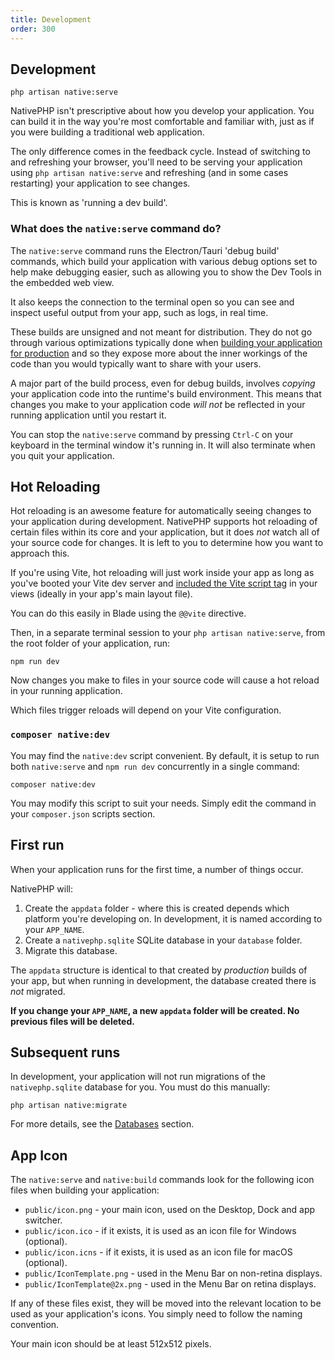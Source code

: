 ```yaml
---
title: Development
order: 300
---
```


## Development

```shell
php artisan native:serve
```

NativePHP isn't prescriptive about how you develop your application. You can build it in the way you're most comfortable
and familiar with, just as if you were building a traditional web application.

The only difference comes in the feedback cycle. Instead of switching to and refreshing your browser, you'll need to
be serving your application using `php artisan native:serve` and refreshing (and in some cases restarting) your
application to see changes.

This is known as 'running a dev build'.

### What does the `native:serve` command do?

The `native:serve` command runs the Electron/Tauri 'debug build' commands, which build your application with various
debug options set to help make debugging easier, such as allowing you to show the Dev Tools in the embedded web view.

It also keeps the connection to the terminal open so you can see and inspect useful output from your app, such as logs,
in real time.

These builds are unsigned and not meant for distribution. They do not go through various optimizations typically done
when [building your application for production](/docs/publishing) and so they expose more about the inner workings of
the code than you would typically want to share with your users.

A major part of the build process, even for debug builds, involves _copying_ your application code into the runtime's
build environment. This means that changes you make to your application code _will not_ be reflected in your running
application until you restart it.

You can stop the `native:serve` command by pressing `Ctrl-C` on your keyboard in the terminal window it's running in.
It will also terminate when you quit your application.

## Hot Reloading

Hot reloading is an awesome feature for automatically seeing changes to your application during development. NativePHP
supports hot reloading of certain files within its core and your application, but it does _not_ watch all of your
source code for changes. It is left to you to determine how you want to approach this.

If you're using Vite, hot reloading will just work inside your app as long as you've booted your Vite dev server and
<a href="https://laravel.com/docs/vite#loading-your-scripts-and-styles" target="_blank">included the Vite script tag</a> in your views
(ideally in your app's main layout file).

You can do this easily in Blade using the `@@vite` directive.

Then, in a separate terminal session to your `php artisan native:serve`, from the root folder of your application, run:

```shell
npm run dev
```

Now changes you make to files in your source code will cause a hot reload in your running application.

Which files trigger reloads will depend on your Vite configuration.

### `composer native:dev`

You may find the `native:dev` script convenient. By default, it is setup to run both `native:serve` and `npm run dev`
concurrently in a single command:

```shell
composer native:dev
```

You may modify this script to suit your needs. Simply edit the command in your `composer.json` scripts section.

## First run

When your application runs for the first time, a number of things occur.

NativePHP will:

1. Create the `appdata` folder - where this is created depends which platform you're developing on. In development, it
  is named according to your `APP_NAME`.
2. Create a `nativephp.sqlite` SQLite database in your `database` folder.
3. Migrate this database.

The `appdata` structure is identical to that created by _production_ builds of your app, but when running in
development, the database created there is _not_ migrated.

**If you change your `APP_NAME`, a new `appdata` folder will be created. No previous files will be deleted.**

## Subsequent runs

In development, your application will not run migrations of the `nativephp.sqlite` database for you. You must do this
manually:

```shell
php artisan native:migrate
```

For more details, see the [Databases](/docs/digging-deeper/databases) section.

## App Icon

The `native:serve` and `native:build` commands look for the following icon files when building your application:

- `public/icon.png` - your main icon, used on the Desktop, Dock and app switcher.
- `public/icon.ico` - if it exists, it is used as an icon file for Windows (optional).
- `public/icon.icns` - if it exists, it is used as an icon file for macOS (optional).
- `public/IconTemplate.png` - used in the Menu Bar on non-retina displays.
- `public/IconTemplate@2x.png` - used in the Menu Bar on retina displays.

If any of these files exist, they will be moved into the relevant location to be used as your application's icons.
You simply need to follow the naming convention.

Your main icon should be at least 512x512 pixels.
